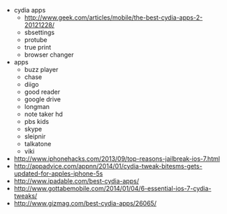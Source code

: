 * cydia apps
  * http://www.geek.com/articles/mobile/the-best-cydia-apps-2-20121228/
  * sbsettings
  * protube
  * true print
  * browser changer
* apps
  * buzz player
  * chase
  * diigo
  * good reader
  * google drive
  * longman
  * note taker hd
  * pbs kids
  * skype
  * sleipnir
  * talkatone
  * viki
* http://www.iphonehacks.com/2013/09/top-reasons-jailbreak-ios-7.html
* http://appadvice.com/appnn/2014/01/cydia-tweak-bitesms-gets-updated-for-apples-iphone-5s
* http://www.ipadable.com/best-cydia-apps/
* http://www.gottabemobile.com/2014/01/04/6-essential-ios-7-cydia-tweaks/
* http://www.gizmag.com/best-cydia-apps/26065/
